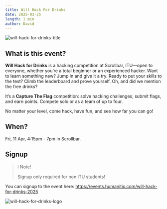 ```yaml
---
title: Will Hack For Drinks
date: 2025-03-25
length: 1 min
author: David
---
```


![will-hack-for-drinks-title](/media/will-hack-for-drinks/title.png)

## What is this event?

**Will Hack for Drinks** is a hacking competition at Scrollbar, ITU—open to
everyone, whether you’re a total beginner or an experienced hacker. Want to
learn something new? Jump in and give it a try. Ready to put your skills to the
test? Climb the leaderboard and prove yourself. Oh, and did we mention the free
drinks?

It’s a **Capture The Flag** competition: solve hacking challenges, submit flags,
and earn points. Compete solo or as a team of up to four.

No matter your level, come hack, have fun, and see how far you can go!

## When?

Fri, 11 Apr, 4:15pm - 7pm in Scrollbar.

## Signup

> ℹ️ Note!
>
> Signup only required for non ITU students!

You can signup to the event here:
https://events.humanitix.com/will-hack-for-drinks-2025

![will-hack-for-drinks-logo](/media/will-hack-for-drinks/logo.png)

